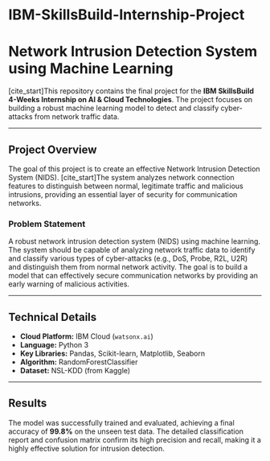 # IBM-SkillsBuild-Internship-Project
# Network Intrusion Detection System using Machine Learning

[cite_start]This repository contains the final project for the **IBM SkillsBuild 4-Weeks Internship on AI & Cloud Technologies**. The project focuses on building a robust machine learning model to detect and classify cyber-attacks from network traffic data.

---

## Project Overview

The goal of this project is to create an effective Network Intrusion Detection System (NIDS). [cite_start]The system analyzes network connection features to distinguish between normal, legitimate traffic and malicious intrusions, providing an essential layer of security for communication networks. 

### **Problem Statement**
A robust network intrusion detection system (NIDS) using machine learning. The 
system should be capable of analyzing network traffic data to identify and classify various  types of cyber-attacks (e.g., DoS, Probe, R2L, U2R) and distinguish them from normal  network activity. The goal is to build a model that can effectively secure communication networks by providing an early warning of malicious activities.

---

## Technical Details

* **Cloud Platform:** IBM Cloud (`watsonx.ai`)
* **Language:** Python 3
* **Key Libraries:** Pandas, Scikit-learn, Matplotlib, Seaborn
* **Algorithm:** RandomForestClassifier
* **Dataset:** NSL-KDD (from Kaggle)

---

## Results

The model was successfully trained and evaluated, achieving a final accuracy of **99.8%** on the unseen test data. The detailed classification report and confusion matrix confirm its high precision and recall, making it a highly effective solution for intrusion detection.

